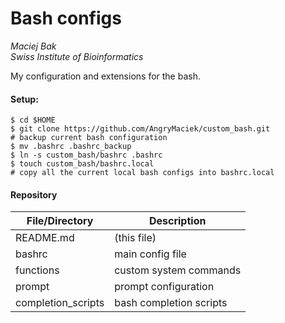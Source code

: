 # Bash configs
*Maciej Bak*  
*Swiss Institute of Bioinformatics*

My configuration and extensions for the bash.
#### Setup: 
```
$ cd $HOME
$ git clone https://github.com/AngryMaciek/custom_bash.git
# backup current bash configuration
$ mv .bashrc .bashrc_backup
$ ln -s custom_bash/bashrc .bashrc
$ touch custom_bash/bashrc.local
# copy all the current local bash configs into bashrc.local
```

#### Repository

| File/Directory  | Description |
| ------ | ------ |
| README.md | (this file) |
| bashrc | main config file |
| functions | custom system commands |
| prompt | prompt configuration |
| completion_scripts | bash completion scripts |
